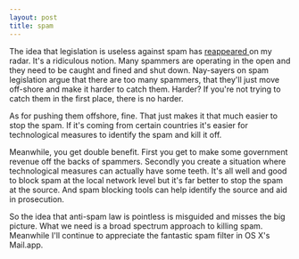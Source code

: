 ```yaml
---
layout: post
title: spam 
---
```

<p>The idea that legislation is useless against spam has <a href="http://patrickweb.com/weblog/categories/people/up_to.html">reappeared </a>on my radar. It's a ridiculous notion. Many spammers are operating in the open and they need to be caught and fined and shut down. Nay-sayers on spam legislation argue that there are too many spammers, that they'll just move off-shore and make it harder to catch them. Harder? If you're not trying to catch them in the first place, there is no harder. </p><p>As for pushing them offshore, fine. That just makes it that much easier to stop the spam. If it's coming from certain countries it's easier for technological measures to identify the spam and kill it off. </p><p>Meanwhile, you get double benefit. First you get to make some government revenue off the backs of spammers. Secondly you create a situation where technological measures can actually have some teeth. It's all well and good to block spam at the local network level but it's far better to stop the spam at the source. And spam blocking tools can help identify the source and aid in prosecution. </p><p>So the idea that anti-spam law is pointless is misguided and misses the big picture. What we need is a broad spectrum approach to killing spam. Meanwhile I'll continue to appreciate the fantastic spam filter in OS X's Mail.app. </p>

